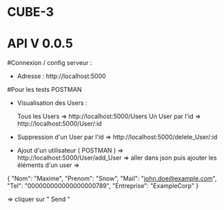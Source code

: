 # CUBE-3
# API V 0.0.5

#Connexion / config serveur :

- Adresse : http://localhost:5000

#Pour les tests POSTMAN
  
- Visualisation des Users :

  Tous les Users => http://localhost:5000/Users
  Un User par l'id => http://localhost:5000/User/:id

- Suppression d'un User par l'id => http://localhost:5000/delete_User/:id
  
- Ajout d'un utilisateur ( POSTMAN ) => http://localhost:5000/User/add_User => aller dans json puis ajouter les éléments d'un user =>

 {
  "Nom": "Maxime",
  "Prenom": "Snow",
  "Mail": "john.doe@example.com",
  "Tel": "000000000000000000789",
  "Entreprise": "ExampleCorp"
}

=> cliquer sur " Send "
